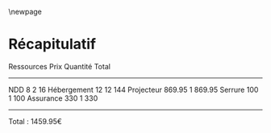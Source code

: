 \newpage

# Récapitulatif

Ressources	Prix    Quantité    Total
----		----    ----        ----
NDD             8       2           16
Hébergement     12      12          144
Projecteur      869.95  1           869.95
Serrure         100     1           100
Assurance       330     1           330
----            ----    ----        ----

Total : 1459.95€
